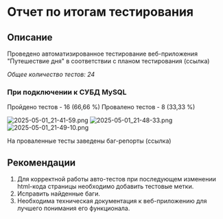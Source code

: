 # Отчет по итогам тестирования

## Описание

Проведено автоматизированное тестирование веб-приложения "Путешествие дня" в соответствии с планом тестирования (ссылка)

*Общее количество тестов: 24*

### При подключении к СУБД MySQL

Пройдено тестов - 16 (66,66 %)
Провалено тестов - 8 (33,33 %)

![2025-05-01_21-41-59.png](..%2F..%2F..%2FYandexDisk-ginetulina.nat%2F%D1%EA%F0%E8%ED%F8%EE%F2%FB%2F2025-05-01_21-41-59.png)
![2025-05-01_21-48-33.png](..%2F..%2F..%2FYandexDisk-ginetulina.nat%2F%D1%EA%F0%E8%ED%F8%EE%F2%FB%2F2025-05-01_21-48-33.png)
![2025-05-01_21-49-10.png](..%2F..%2F..%2FYandexDisk-ginetulina.nat%2F%D1%EA%F0%E8%ED%F8%EE%F2%FB%2F2025-05-01_21-49-10.png)

На проваленные тесты заведены баг-репорты (ссылка)

## Рекомендации

1. Для корректной работы авто-тестов при последующем изменении html-кода страницы необходимо добавить тестовые метки.
2. Исправить найденные баги.
3. Необходима техническая документация к веб-приложению для лучшего понимания его функционала.



